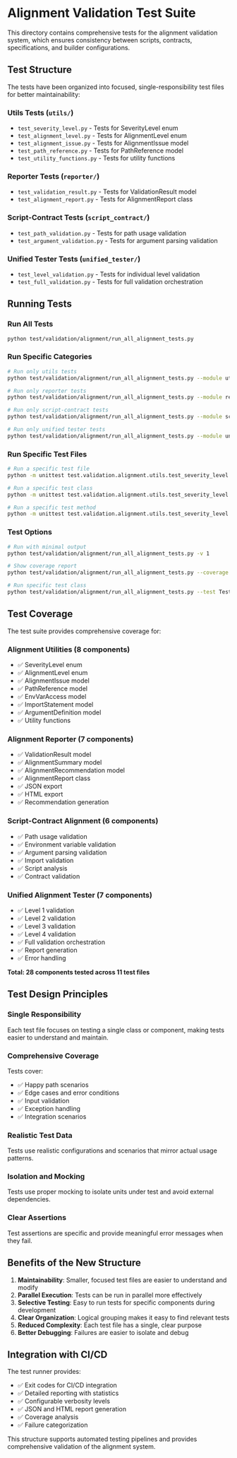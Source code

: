 # Alignment Validation Test Suite

This directory contains comprehensive tests for the alignment validation system, which ensures consistency between scripts, contracts, specifications, and builder configurations.

## Test Structure

The tests have been organized into focused, single-responsibility test files for better maintainability:

### Utils Tests (`utils/`)
- `test_severity_level.py` - Tests for SeverityLevel enum
- `test_alignment_level.py` - Tests for AlignmentLevel enum  
- `test_alignment_issue.py` - Tests for AlignmentIssue model
- `test_path_reference.py` - Tests for PathReference model
- `test_utility_functions.py` - Tests for utility functions

### Reporter Tests (`reporter/`)
- `test_validation_result.py` - Tests for ValidationResult model
- `test_alignment_report.py` - Tests for AlignmentReport class

### Script-Contract Tests (`script_contract/`)
- `test_path_validation.py` - Tests for path usage validation
- `test_argument_validation.py` - Tests for argument parsing validation

### Unified Tester Tests (`unified_tester/`)
- `test_level_validation.py` - Tests for individual level validation
- `test_full_validation.py` - Tests for full validation orchestration

## Running Tests

### Run All Tests
```bash
python test/validation/alignment/run_all_alignment_tests.py
```

### Run Specific Categories
```bash
# Run only utils tests
python test/validation/alignment/run_all_alignment_tests.py --module utils

# Run only reporter tests  
python test/validation/alignment/run_all_alignment_tests.py --module reporter

# Run only script-contract tests
python test/validation/alignment/run_all_alignment_tests.py --module script_contract

# Run only unified tester tests
python test/validation/alignment/run_all_alignment_tests.py --module unified
```

### Run Specific Test Files
```bash
# Run a specific test file
python -m unittest test.validation.alignment.utils.test_severity_level

# Run a specific test class
python -m unittest test.validation.alignment.utils.test_severity_level.TestSeverityLevel

# Run a specific test method
python -m unittest test.validation.alignment.utils.test_severity_level.TestSeverityLevel.test_severity_levels_exist
```

### Test Options
```bash
# Run with minimal output
python test/validation/alignment/run_all_alignment_tests.py -v 1

# Show coverage report
python test/validation/alignment/run_all_alignment_tests.py --coverage

# Run specific test class
python test/validation/alignment/run_all_alignment_tests.py --test TestSeverityLevel
```

## Test Coverage

The test suite provides comprehensive coverage for:

### Alignment Utilities (8 components)
- ✅ SeverityLevel enum
- ✅ AlignmentLevel enum
- ✅ AlignmentIssue model
- ✅ PathReference model
- ✅ EnvVarAccess model
- ✅ ImportStatement model
- ✅ ArgumentDefinition model
- ✅ Utility functions

### Alignment Reporter (7 components)
- ✅ ValidationResult model
- ✅ AlignmentSummary model
- ✅ AlignmentRecommendation model
- ✅ AlignmentReport class
- ✅ JSON export
- ✅ HTML export
- ✅ Recommendation generation

### Script-Contract Alignment (6 components)
- ✅ Path usage validation
- ✅ Environment variable validation
- ✅ Argument parsing validation
- ✅ Import validation
- ✅ Script analysis
- ✅ Contract validation

### Unified Alignment Tester (7 components)
- ✅ Level 1 validation
- ✅ Level 2 validation
- ✅ Level 3 validation
- ✅ Level 4 validation
- ✅ Full validation orchestration
- ✅ Report generation
- ✅ Error handling

**Total: 28 components tested across 11 test files**

## Test Design Principles

### Single Responsibility
Each test file focuses on testing a single class or component, making tests easier to understand and maintain.

### Comprehensive Coverage
Tests cover:
- ✅ Happy path scenarios
- ✅ Edge cases and error conditions
- ✅ Input validation
- ✅ Exception handling
- ✅ Integration scenarios

### Realistic Test Data
Tests use realistic configurations and scenarios that mirror actual usage patterns.

### Isolation and Mocking
Tests use proper mocking to isolate units under test and avoid external dependencies.

### Clear Assertions
Test assertions are specific and provide meaningful error messages when they fail.

## Benefits of the New Structure

1. **Maintainability**: Smaller, focused test files are easier to understand and modify
2. **Parallel Execution**: Tests can be run in parallel more effectively
3. **Selective Testing**: Easy to run tests for specific components during development
4. **Clear Organization**: Logical grouping makes it easy to find relevant tests
5. **Reduced Complexity**: Each test file has a single, clear purpose
6. **Better Debugging**: Failures are easier to isolate and debug

## Integration with CI/CD

The test runner provides:
- ✅ Exit codes for CI/CD integration
- ✅ Detailed reporting with statistics
- ✅ Configurable verbosity levels
- ✅ JSON and HTML report generation
- ✅ Coverage analysis
- ✅ Failure categorization

This structure supports automated testing pipelines and provides comprehensive validation of the alignment system.
